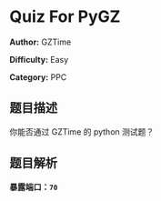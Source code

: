 # Quiz For PyGZ

**Author:** GZTime

**Difficulty:** Easy

**Category:** PPC

## 题目描述

你能否通过 GZTime 的 python 测试题？

## 题目解析

**暴露端口：`70`**
